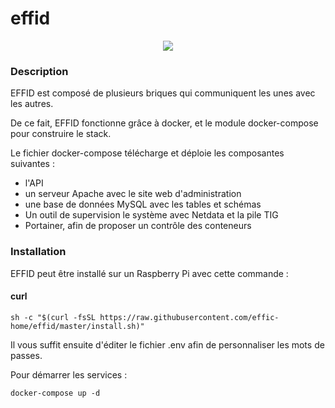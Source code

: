 # effid
<p align="center">
  <img src="https://upload.wikimedia.org/wikipedia/fr/thumb/3/3b/Raspberry_Pi_logo.svg/190px-Raspberry_Pi_logo.svg.png">
</p>

### Description

EFFID est composé de plusieurs briques qui communiquent les unes avec les autres.

De ce fait, EFFID fonctionne grâce à docker, et le module docker-compose pour construire le stack.

Le fichier docker-compose télécharge et déploie les composantes suivantes :

- l'API
- un serveur Apache avec le site web d'administration
- une base de données MySQL avec les tables et schémas
- Un outil de supervision le système avec Netdata et la pile TIG
- Portainer, afin de proposer un contrôle des conteneurs

### Installation

EFFID peut être installé sur un Raspberry Pi avec cette commande :

#### curl

```shell
sh -c "$(curl -fsSL https://raw.githubusercontent.com/effic-home/effid/master/install.sh)"
```

Il vous suffit ensuite d'éditer le fichier .env afin de personnaliser les mots de passes.

Pour démarrer les services :

```shell
docker-compose up -d
```
